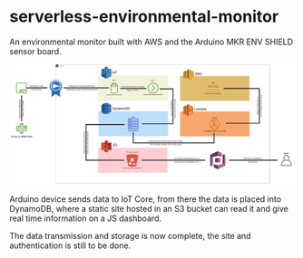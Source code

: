 # serverless-environmental-monitor
An environmental monitor built with AWS and the Arduino MKR ENV SHIELD sensor board.

![AWS Architecture Diagram](architecture.png)

Arduino device sends data to IoT Core, from there the data is placed into DynamoDB, where a static site hosted in an S3 bucket can read it and give real time information on a JS dashboard.

The data transmission and storage is now complete, the site and authentication is still to be done.
